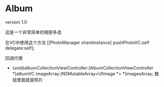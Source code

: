 # Album
version 1.0

这是一个非常简单的相册多选

在VC中使用这个方法
[[PhotoManager shareInstance] pushPhotoVC:self delegate:self];

回调代理
- (void)albumCollectionViewController:(AlbumCollectionViewController *)albumVC imageArray:(NSMutableArray<UIImage *> *)imagesArray;
数组里面就是照片

